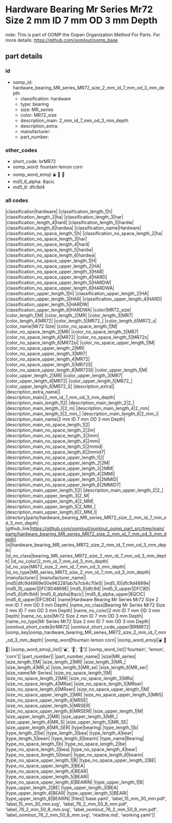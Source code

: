 # Hardware Bearing Mr Series Mr72 Size 2 mm ID 7 mm OD 3 mm Depth  

note: This is part of OOMP the Oopen Organization Method For Parts. For more details: https://github.com/oomlout/oomp_base

##  part details





### id
* oomp_id: hardware_bearing_MR_series_MR72_size_2_mm_id_7_mm_od_3_mm_depth
  * classification: hardware
  * type: bearing
  * size: MR_series
  * color: MR72_size
  * description_main: 2_mm_id_7_mm_od_3_mm_depth
  * description_extra: 
  * manufacturer: 
  * part_number: 

### other_codes
* short_code: brMR72
* oomp_word: fountain lemon corn
* oomp_word_emoji :fountain: :lemon: :corn:
* md5_6_alpha: 8qcic
* md5_6: dfc9d4

### all codes 
|classification|hardware|
|classification_length_1|h|
|classification_length_2|ha|
|classification_length_3|har|
|classification_length_4|hard|
|classification_length_5|hardw|
|classification_length_6|hardwa|
|classification_name|Hardware|
|classification_no_space_length_1|h|
|classification_no_space_length_2|ha|
|classification_no_space_length_3|har|
|classification_no_space_length_4|hard|
|classification_no_space_length_5|hardw|
|classification_no_space_length_6|hardwa|
|classification_no_space_upper_length_1|H|
|classification_no_space_upper_length_2|HA|
|classification_no_space_upper_length_3|HAR|
|classification_no_space_upper_length_4|HARD|
|classification_no_space_upper_length_5|HARDW|
|classification_no_space_upper_length_6|HARDWA|
|classification_upper_length_1|H|
|classification_upper_length_2|HA|
|classification_upper_length_3|HAR|
|classification_upper_length_4|HARD|
|classification_upper_length_5|HARDW|
|classification_upper_length_6|HARDWA|
|color|MR72_size|
|color_length_1|M|
|color_length_2|MR|
|color_length_3|MR7|
|color_length_4|MR72|
|color_length_5|MR72_|
|color_length_6|MR72_s|
|color_name|Mr72 Size|
|color_no_space_length_1|M|
|color_no_space_length_2|MR|
|color_no_space_length_3|MR7|
|color_no_space_length_4|MR72|
|color_no_space_length_5|MR72s|
|color_no_space_length_6|MR72si|
|color_no_space_upper_length_1|M|
|color_no_space_upper_length_2|MR|
|color_no_space_upper_length_3|MR7|
|color_no_space_upper_length_4|MR72|
|color_no_space_upper_length_5|MR72S|
|color_no_space_upper_length_6|MR72SI|
|color_upper_length_1|M|
|color_upper_length_2|MR|
|color_upper_length_3|MR7|
|color_upper_length_4|MR72|
|color_upper_length_5|MR72_|
|color_upper_length_6|MR72_S|
|description_extra||
|description_extra_name||
|description_main|2_mm_id_7_mm_od_3_mm_depth|
|description_main_length_1|2|
|description_main_length_2|2_|
|description_main_length_3|2_m|
|description_main_length_4|2_mm|
|description_main_length_5|2_mm_|
|description_main_length_6|2_mm_i|
|description_main_name|2 mm ID 7 mm OD 3 mm Depth|
|description_main_no_space_length_1|2|
|description_main_no_space_length_2|2m|
|description_main_no_space_length_3|2mm|
|description_main_no_space_length_4|2mmi|
|description_main_no_space_length_5|2mmid|
|description_main_no_space_length_6|2mmid7|
|description_main_no_space_upper_length_1|2|
|description_main_no_space_upper_length_2|2M|
|description_main_no_space_upper_length_3|2MM|
|description_main_no_space_upper_length_4|2MMI|
|description_main_no_space_upper_length_5|2MMID|
|description_main_no_space_upper_length_6|2MMID7|
|description_main_upper_length_1|2|
|description_main_upper_length_2|2_|
|description_main_upper_length_3|2_M|
|description_main_upper_length_4|2_MM|
|description_main_upper_length_5|2_MM_|
|description_main_upper_length_6|2_MM_I|
|directory|parts/hardware_bearing_MR_series_MR72_size_2_mm_id_7_mm_od_3_mm_depth|
|github_link|https://github.com/oomlout/oomlout_oomp_part_src/tree/main/parts/hardware_bearing_MR_series_MR72_size_2_mm_id_7_mm_od_3_mm_depth|
|id|hardware_bearing_MR_series_MR72_size_2_mm_id_7_mm_od_3_mm_depth|
|id_no_class|bearing_MR_series_MR72_size_2_mm_id_7_mm_od_3_mm_depth|
|id_no_color|2_mm_id_7_mm_od_3_mm_depth|
|id_no_size|MR72_size_2_mm_id_7_mm_od_3_mm_depth|
|id_no_type|MR_series_MR72_size_2_mm_id_7_mm_od_3_mm_depth|
|manufacturer||
|manufacturer_name||
|md5|dfc9d4869e50e962281ab7a7cb4c70e5|
|md5_10|dfc9d4869e|
|md5_10_upper|DFC9D4869E|
|md5_5|dfc9d|
|md5_5_upper|DFC9D|
|md5_6|dfc9d4|
|md5_6_alpha|8qcic|
|md5_6_alpha_upper|8QCIC|
|md5_6_upper|DFC9D4|
|name|Hardware Bearing Mr Series Mr72 Size 2 mm ID 7 mm OD 3 mm Depth|
|name_no_class|Bearing Mr Series Mr72 Size 2 mm ID 7 mm OD 3 mm Depth|
|name_no_color|2 mm ID 7 mm OD 3 mm Depth|
|name_no_size|Mr72 Size 2 mm ID 7 mm OD 3 mm Depth|
|name_no_type|Mr Series Mr72 Size 2 mm ID 7 mm OD 3 mm Depth|
|oomlout_short_code|brMR72|
|oomlout_short_code_upper|BRMR72|
|oomp_key|oomp_hardware_bearing_MR_series_MR72_size_2_mm_id_7_mm_od_3_mm_depth|
|oomp_word|fountain lemon corn|
|oomp_word_emoji|:fountain: :lemon: :corn:|
|oomp_word_emoji_list|[':fountain:', ':lemon:', ':corn:']|
|oomp_word_list|['fountain', 'lemon', 'corn']|
|part_number||
|part_number_name||
|size|MR_series|
|size_length_1|M|
|size_length_2|MR|
|size_length_3|MR_|
|size_length_4|MR_s|
|size_length_5|MR_se|
|size_length_6|MR_ser|
|size_name|Mr Series|
|size_no_space_length_1|M|
|size_no_space_length_2|MR|
|size_no_space_length_3|MRs|
|size_no_space_length_4|MRse|
|size_no_space_length_5|MRser|
|size_no_space_length_6|MRseri|
|size_no_space_upper_length_1|M|
|size_no_space_upper_length_2|MR|
|size_no_space_upper_length_3|MRS|
|size_no_space_upper_length_4|MRSE|
|size_no_space_upper_length_5|MRSER|
|size_no_space_upper_length_6|MRSERI|
|size_upper_length_1|M|
|size_upper_length_2|MR|
|size_upper_length_3|MR_|
|size_upper_length_4|MR_S|
|size_upper_length_5|MR_SE|
|size_upper_length_6|MR_SER|
|type|bearing|
|type_length_1|b|
|type_length_2|be|
|type_length_3|bea|
|type_length_4|bear|
|type_length_5|beari|
|type_length_6|bearin|
|type_name|Bearing|
|type_no_space_length_1|b|
|type_no_space_length_2|be|
|type_no_space_length_3|bea|
|type_no_space_length_4|bear|
|type_no_space_length_5|beari|
|type_no_space_length_6|bearin|
|type_no_space_upper_length_1|B|
|type_no_space_upper_length_2|BE|
|type_no_space_upper_length_3|BEA|
|type_no_space_upper_length_4|BEAR|
|type_no_space_upper_length_5|BEARI|
|type_no_space_upper_length_6|BEARIN|
|type_upper_length_1|B|
|type_upper_length_2|BE|
|type_upper_length_3|BEA|
|type_upper_length_4|BEAR|
|type_upper_length_5|BEARI|
|type_upper_length_6|BEARIN|
|files|['base.yaml', 'label_15_mm_30_mm.pdf', 'label_15_mm_30_mm.svg', 'label_76_2_mm_50_8_mm.pdf', 'label_76_2_mm_50_8_mm.svg', 'label_oomlout_76_2_mm_50_8_mm.pdf', 'label_oomlout_76_2_mm_50_8_mm.svg', 'readme.md', 'working.yaml']|

